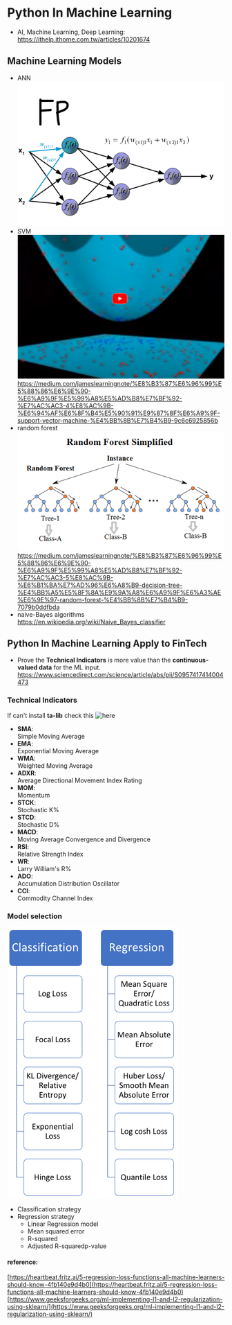 # Python In Machine Learning
- AI, Machine Learning, Deep Learning:  
https://ithelp.ithome.com.tw/articles/10201674


## Machine Learning Models
- ANN  
![](https://github.com/D50000/Python-In-Machine-Learning/blob/master/images/FODQsVm.gif)
- SVM  
[![SVM algorithm visualization](https://github.com/D50000/Python-In-Machine-Learning/blob/master/images/svm.PNG)](https://www.youtube.com/watch?v=3liCbRZPrZA%29 "SVM algorithm visualization")  
https://medium.com/jameslearningnote/%E8%B3%87%E6%96%99%E5%88%86%E6%9E%90-%E6%A9%9F%E5%99%A8%E5%AD%B8%E7%BF%92-%E7%AC%AC3-4%E8%AC%9B-%E6%94%AF%E6%8F%B4%E5%90%91%E9%87%8F%E6%A9%9F-support-vector-machine-%E4%BB%8B%E7%B4%B9-9c6c6925856b
- random forest  
![](https://github.com/D50000/Python-In-Machine-Learning/blob/master/images/20116157LTKtxUlOqM.png)  
https://medium.com/jameslearningnote/%E8%B3%87%E6%96%99%E5%88%86%E6%9E%90-%E6%A9%9F%E5%99%A8%E5%AD%B8%E7%BF%92-%E7%AC%AC3-5%E8%AC%9B-%E6%B1%BA%E7%AD%96%E6%A8%B9-decision-tree-%E4%BB%A5%E5%8F%8A%E9%9A%A8%E6%A9%9F%E6%A3%AE%E6%9E%97-random-forest-%E4%BB%8B%E7%B4%B9-7079b0ddfbda
- naive-Bayes algorithms  
https://en.wikipedia.org/wiki/Naive_Bayes_classifier


## Python In Machine Learning Apply to FinTech
- Prove the **Technical Indicators** is more value than the **continuous-valued data** for the ML input.  
https://www.sciencedirect.com/science/article/abs/pii/S0957417414004473


### Technical Indicators
If can't install **ta-lib** check this ![here](https://www.lfd.uci.edu/~gohlke/pythonlibs/#ta-lib)
- **SMA**:  
Simple Moving Average  
- **EMA**:  
Exponential Moving Average
- **WMA**:  
Weighted Moving Average
- **ADXR**:  
Average Directional Movement Index Rating
- **MOM**:  
Momentum
- **STCK**:  
Stochastic K%
- **STCD**:  
Stochastic D%
- **MACD**:  
Moving Average Convergence and Divergence
- **RSI**:  
Relative Strength Index
- **WR**:  
Larry William's R%
- **ADO**:  
 Accumulation Distribution Oscillator
 - **CCI**:  
 Commodity Channel Index

### Model selection
![](https://github.com/D50000/Python-In-Machine-Learning/blob/master/images/Loss_functions.PNG)
- Classification strategy  
- Regression strategy  
    - Linear Regression model
    - Mean squared error
    - R-squared
    - Adjusted R-squaredp-value

#### reference:  
[https://heartbeat.fritz.ai/5-regression-loss-functions-all-machine-learners-should-know-4fb140e9d4b0](https://heartbeat.fritz.ai/5-regression-loss-functions-all-machine-learners-should-know-4fb140e9d4b0)
[https://www.geeksforgeeks.org/ml-implementing-l1-and-l2-regularization-using-sklearn/](https://www.geeksforgeeks.org/ml-implementing-l1-and-l2-regularization-using-sklearn/)